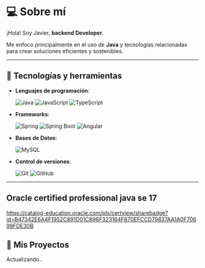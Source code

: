 # 💻 Sobre mí

¡Hola! Soy Javier, **backend Developer**. 

Me enfoco principalmente en el uso de **Java** y tecnologías relacionadas para crear soluciones eficientes y sostenibles.

---

## 🔧 Tecnologías y herramientas

- **Lenguajes de programación**:
  
  ![Java](https://img.shields.io/badge/Java-ED8B00?style=for-the-badge&logo=java&logoColor=white) ![JavaScript](https://upload.wikimedia.org/wikipedia/commons/6/6a/JavaScript-logo.png) ![TypeScript](https://upload.wikimedia.org/wikipedia/commons/4/4c/Typescript_logo_2020.svg)


  
- **Frameworks**:
  
  ![Spring](https://img.shields.io/badge/Spring-6DB33F?style=for-the-badge&logo=spring&logoColor=white)    ![Spring Boot](https://img.shields.io/badge/Spring_Boot-6DB33F?style=for-the-badge&logo=spring-boot&logoColor=white)  ![Angular](https://angular.io/assets/images/logos/angular/angular.svg)


- **Bases de Datos**:
  
  ![MySQL](https://img.shields.io/badge/MySQL-005C84?style=for-the-badge&logo=mysql&logoColor=white)
  
- **Control de versiones**:
  
  ![Git](https://img.shields.io/badge/Git-F05032?style=for-the-badge&logo=git&logoColor=white)    ![GitHub](https://img.shields.io/badge/GitHub-181717?style=for-the-badge&logo=github&logoColor=white)  


---
## Oracle certified professional java se 17
https://catalog-education.oracle.com/pls/certview/sharebadge?id=B47342E6A4F1952C891D01C896F323164F870EFCCD79837AA1A0F70699FDE30B


## 🚀 Mis Proyectos

Actualizando..
